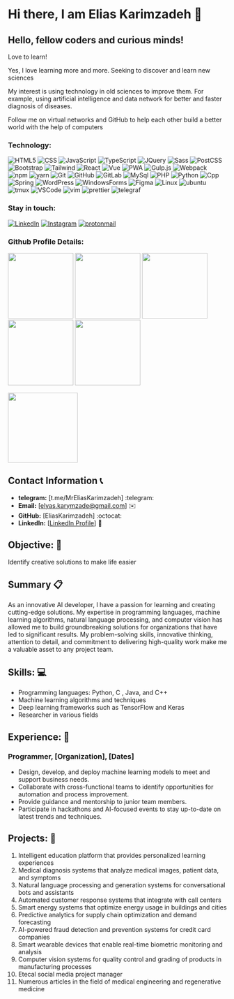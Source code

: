 <!-- [![Typing SVG](https://readme-typing-svg.demolab.com?font=Joti+One&size=40&pause=1000&color=6CC644&vCenter=true&width=590&lines=I'm+Reza+Effati+Moghaddam;Web+Developer;Experienced+UI%2FUX+Designer;4%2B+years+of+coding+experience;Always+learning+a+new+things)](https://git.io/typing-svg)


#### My Social Networks

<a href="[https://www.linkedin.com/in/effati78](https://www.linkedin.com/in/elias-karimzadeh-a7a9b8283/)" target="_blank">
<img src="https://www.linkedin.com/in/elias-karimzadeh-a7a9b8283/" alt="linkedin" width="70">
</a>


<a href="https://t.me/MrEliasKarimzadeh" target="_blank">
<img src="https://user-images.githubusercontent.com/56348113/202894127-727e0f44-c95c-46af-b1bd-63bb850de110.svg" alt="telegram" width="70">
</a>


<a href="https://www.instagram.com/elyaskarymzade/" target="_blank">
<img src="https://user-images.githubusercontent.com/56348113/202894124-1ad37b41-e42a-4bef-afbf-cdfb872165e9.svg" alt="instagram" width="70">
</a> -->



<h1 align="left">Hi there, I am Elias Karimzadeh 👋</h1>


## Hello, fellow coders and curious minds!

Love to learn!

Yes, I love learning more and more. Seeking to discover and learn new sciences

My interest is using technology in old sciences to improve them. For example, using artificial intelligence and data network for better and faster diagnosis of diseases.

Follow me on virtual networks and GitHub to help each other build a better world with the help of computers


  
### Technology:
![HTML5](https://img.shields.io/badge/-HTML5-000?&logo=html5&logoColor=E34F26)
![CSS](https://img.shields.io/badge/-CSS-000?&logo=css3&logoColor=1572B6)
![JavaScript](https://img.shields.io/badge/-JavaScript-000?&logo=JavaScript)
![TypeScript](https://img.shields.io/badge/-TypeScript-000?&logo=TypeScript)
![JQuery](https://img.shields.io/badge/-JQuery-000?&logo=JQuery&logoColor=007ACC)
![Sass](https://img.shields.io/badge/-Sass-000?&logo=Sass)
![PostCSS](https://img.shields.io/badge/-PostCSS-000?&logo=PostCSS&logoColor=D23925)
![Bootstrap](https://img.shields.io/badge/-Bootstrap-000?&logo=Bootstrap)
![Tailwind](https://img.shields.io/badge/-TailwindCSS-000?&logo=TailwindCSS)
![React](https://img.shields.io/badge/-React-000?&logo=React)
![Vue](https://img.shields.io/badge/-Vue-000?&logo=vue.js)
![PWA](https://img.shields.io/badge/-PWA-000?&logo=PWA)
![Gulp.js](https://img.shields.io/badge/-Gulp.js-000?&logo=Gulp)
![Webpack](https://img.shields.io/badge/-Webpack-000?&logo=Webpack)
![npm](https://img.shields.io/badge/-NPM-000?&logo=npm)
![yarn](https://img.shields.io/badge/-Yarn-000?&logo=yarn)
![Git](https://img.shields.io/badge/-Git-000?&logo=git)
![GitHub](https://img.shields.io/badge/-Github-000?&logo=GitHub)
![GitLab](https://img.shields.io/badge/-Gitlab-000?&logo=GitLab)
![MySql](https://img.shields.io/badge/-MySql-000?&logo=MySql)
![PHP](https://img.shields.io/badge/-PHP-000?&logo=PHP)
![Python](https://img.shields.io/badge/-Python-000?&logo=Python)
![Cpp](https://img.shields.io/badge/-C%2B%2B-000?&logo=C%2B%2B&logoColor=6092C7)
![Spring](https://img.shields.io/badge/-Spring-000?&logo=Spring)
![WordPress](https://img.shields.io/badge/-WordPress-000?&logo=WordPress)
![WindowsForms](https://img.shields.io/badge/-WinForms-000?&logo=csharp&logoColor=9468CC)
![Figma](https://img.shields.io/badge/-Figma-000?&logo=Figma)
![Linux](https://img.shields.io/badge/-Linux-000?&logo=Linux)
![ubuntu](https://img.shields.io/badge/-Ubuntu-000?&logo=ubuntu)
![tmux](https://img.shields.io/badge/-Tmux-000?&logo=tmux)
![VSCode](https://img.shields.io/badge/-VSCode-000?&logo=visualstudiocode&logoColor=307CB1)
![vim](https://img.shields.io/badge/-Vim-000?&logo=vim&logoColor=479433)
![prettier](https://img.shields.io/badge/-Prettier-000?&logo=prettier)
![telegraf](https://img.shields.io/badge/-Telegraf.js-000?&logo=telegram)



### Stay in touch:
[![LinkedIn](https://img.shields.io/badge/-LinkedIn-000?&logo=LinkedIn&logoColor=0077B5)]([https://www.linkedin.com/in/elias-karimzadeh-a7a9b8283/)
[![Instagram](https://img.shields.io/badge/-Instagram-000?&logo=Instagram)](https://www.instagram.com/elyaskarymzade/)
[![protonmail](https://img.shields.io/badge/-Elias.Karimzadeh@proton.me-000?&logo=protonmail)](mailto:Elias.Karimzadeh@proton.me)



### Github Profile Details:

<p align="left">
<img height="150em" src="http://github-profile-summary-cards.vercel.app/api/cards/profile-details?username=EliasKarimzadeh&theme=github_dark"/>
<img height="150em" src="http://github-profile-summary-cards.vercel.app/api/cards/stats?username=EliasKarimzadeh&theme=github_dark"/>
<img height="150em" src="http://github-profile-summary-cards.vercel.app/api/cards/productive-time?username=EliasKarimzadeh&theme=github_dark&utcOffset=8"/>
<img height="150em" src="http://github-profile-summary-cards.vercel.app/api/cards/most-commit-language?username=EliasKarimzadeh&theme=github_dark"/>
<img height="150em" src="http://github-profile-summary-cards.vercel.app/api/cards/repos-per-language?username=EliasKarimzadeh&theme=github_dark"/>
</p>


<div align="left">
<img height="160em" src="https://github.com/EliasKarimzadeh/About/blob/output/github-contribution-grid-snake.svg?palette=github">
</div>




## **Contact Information** :telephone_receiver:
- **telegram:** [t.me/MrEliasKarimzadeh] :telegram:
- **Email:** [elyas.karymzade@gmail.com] :envelope:
- **GitHub:** [EliasKarimzadeh] :octocat:
- **LinkedIn:** [[LinkedIn Profile](https://www.linkedin.com/in/elias-karimzadeh-a7a9b8283/)] :briefcase:




## **Objective:** :dart:
Identify creative solutions to make life easier

## **Summary** :clipboard:
As an innovative AI developer, I have a passion for learning and creating cutting-edge solutions. My expertise in programming languages, machine learning algorithms, natural language processing, and computer vision has allowed me to build groundbreaking solutions for organizations that have led to significant results. My problem-solving skills, innovative thinking, attention to detail, and commitment to delivering high-quality work make me a valuable asset to any project team.

## **Skills:** :computer:
- Programming languages: Python, C , Java, and C++
- Machine learning algorithms and techniques
- Deep learning frameworks such as TensorFlow and Keras
- Researcher in various fields

## **Experience:** :briefcase:
### **Programmer**, [Organization], [Dates]
- Design, develop, and deploy machine learning models to meet and support business needs.
- Collaborate with cross-functional teams to identify opportunities for automation and process improvement.
- Provide guidance and mentorship to junior team members.
- Participate in hackathons and AI-focused events to stay up-to-date on latest trends and techniques.

## **Projects:** :rocket:
1. Intelligent education platform that provides personalized learning experiences
2. Medical diagnosis systems that analyze medical images, patient data, and symptoms
3. Natural language processing and generation systems for conversational bots and assistants
4. Automated customer response systems that integrate with call centers
5. Smart energy systems that optimize energy usage in buildings and cities
6. Predictive analytics for supply chain optimization and demand forecasting
7. AI-powered fraud detection and prevention systems for credit card companies
8. Smart wearable devices that enable real-time biometric monitoring and analysis
9. Computer vision systems for quality control and grading of products in manufacturing processes
10. Etecal social media project manager
11. Numerous articles in the field of medical engineering and regenerative medicine
